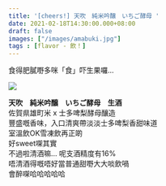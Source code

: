 ```yaml
---
title: '[cheers!] 天吹　純米吟醸　いちご酵母 '
date: 2021-02-18T14:30:00.000+08:00
draft: false
images: ["/images/amabuki.jpg"]
tags : [flavor - 飲！]
---
```


食得肥膩嘢多咪「食」吓生果囉...  

![](/images/amabuki.jpg)

**天吹　純米吟醸　いちご酵母　生酒**  
佐賀県雄町米 x 士多啤梨酵母釀造  
豐盛嘅香味，入口清爽帶淡淡士多啤梨香甜味道  
室溫飲OK雪凍飲再正啲  
好sweet㗎其實  
不過啦清酒嘛... 呢支酒精度有16%  
唔清酒得嘅唔好當普通甜嘢大大啖飲喎  
會醉㗎哈哈哈哈哈  
